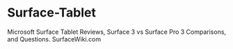 # Surface-Tablet
Microsoft Surface Tablet Reviews, Surface 3 vs Surface Pro 3 Comparisons, and Questions.  SurfaceWiki.com
